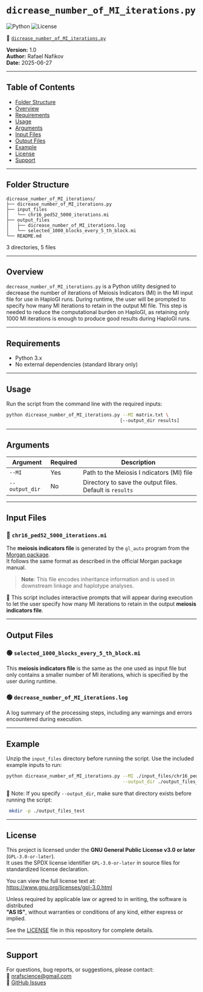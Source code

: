 # `dicrease_number_of_MI_iterations.py`

![Python](https://img.shields.io/badge/python-3.x-blue.svg)
![License](https://img.shields.io/badge/license-GPL--3.0-blue)

🔗 [`dicrease_number_of_MI_iterations.py`](./dicrease_number_of_MI_iterations.py)

**Version:** 1.0  
**Author:** Rafael Nafikov  
**Date:** 2025-06-27

---

## Table of Contents
- [Folder Structure](#folder-structure)
- [Overview](#overview)
- [Requirements](#requirements)
- [Usage](#usage)
- [Arguments](#arguments)
- [Input Files](#input-files)
- [Output Files](#output-files)
- [Example](#example)
- [License](#license)
- [Support](#support)

---

## Folder Structure

```
dicrease_number_of_MI_iterations/
├── dicrease_number_of_MI_iterations.py
├── input_files
│   └── chr16_ped52_5000_iterations.mi
├── output_files
│   ├── dicrease_number_of_MI_iterations.log
│   └── selected_1000_blocks_every_5_th_block.mi
└── README.md
```

3 directories, 5 files

---

## Overview

`decrease_number_of_MI_iterations.py` is a Python utility designed to decrease the number of iterations of Meiosis Indicators (MI) in the MI input file for use in HaploGI runs. During runtime, the user will be prompted to specify how many MI iterations to retain in the output MI file. This step is needed to reduce the computational burden on HaploGI, as retaining only 1000 MI iterations is enough to produce good results during HaploGI runs.

---

## Requirements

- Python 3.x  
- No external dependencies (standard library only)

---

## Usage

Run the script from the command line with the required inputs:

```bash
python dicrease_number_of_MI_iterations.py --MI matrix.txt \
                                          [--output_dir results]
```
 
---

## Arguments

| Argument     | Required | Description                                          |
|--------------|----------|------------------------------------------------------|
| `--MI`       | Yes      | Path to the Meiosis I ndicators (MI) file                           |
| `--output_dir`| No      | Directory to save the output files. Default is `results` |

---

## Input Files

### 🔷 `chr16_ped52_5000_iterations.mi`

The **meiosis indicators file** is generated by the `gl_auto` program from the [Morgan package](https://faculty.washington.edu/eathomp/Genepi/MORGAN/Morgan.shtml).  
It follows the same format as described in the official Morgan package manual.

> **Note**: This file encodes inheritance information and is used in downstream linkage and haplotype analyses.

🔔  This script includes interactive prompts that will appear during execution to let the user specify how many MI iterations to retain in the output **meiosis indicators file**.

---

## Output Files

### 🟢 `selected_1000_blocks_every_5_th_block.mi`

This **meiosis indicators file** is the same as the one used as input file but only contains a smaller number of MI iterations, which is specified by the user during runtime.

### 🟢 `decrease_number_of_MI_iterations.log`

A log summary of the processing steps, including any warnings and errors encountered during execution.

---

## Example

Unzip the `input_files` directory before running the script. Use the included example inputs to run:

```bash
python dicrease_number_of_MI_iterations.py --MI ./input_files/chr16_ped52_5000_iterations.mi \
                                           --output_dir ./output_files_test
```

📌 Note: If you specify `--output_dir`, make sure that directory exists before running the script:
```bash
 mkdir -p ./output_files_test
```

---

## License

This project is licensed under the **GNU General Public License v3.0 or later** (`GPL-3.0-or-later`).  
It uses the SPDX license identifier `GPL-3.0-or-later` in source files for standardized license declaration.

You can view the full license text at:  
https://www.gnu.org/licenses/gpl-3.0.html

Unless required by applicable law or agreed to in writing, the software is distributed  
**"AS IS"**, without warranties or conditions of any kind, either express or implied.

See the [LICENSE](./LICENSE) file in this repository for complete details.

---

## Support

For questions, bug reports, or suggestions, please contact:  
📧 nrafscience@gmail.com  
🔗 [GitHub Issues](https://github.com/RafPrograms/HaploGI/issues)

